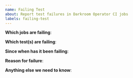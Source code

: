 ```yaml
---
name: Failing Test
about: Report test failures in Darkroom Operator CI jobs
labels: failing-test
---
```


<!-- Please only use this template for submitting reports about failing tests in Darkroom Operator CI jobs -->

**Which jobs are failing**:

**Which test(s) are failing**:

**Since when has it been failing**:

**Reason for failure**:

**Anything else we need to know**:
